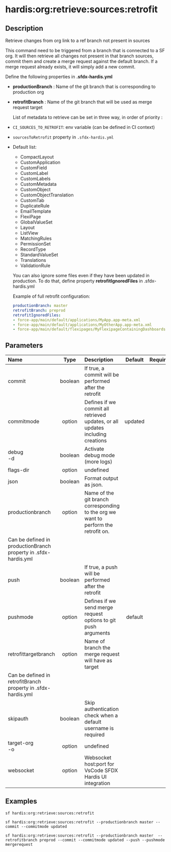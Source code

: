 <!-- This file has been generated with command 'sf hardis:doc:plugin:generate'. Please do not update it manually or it may be overwritten -->
# hardis:org:retrieve:sources:retrofit

## Description

Retrieve changes from org link to a ref branch not present in sources

  This command need to be triggered from a branch that is connected to a SF org. It will then retrieve all changes not present in that branch sources, commit them and create a merge request against the default branch. If a merge request already exists, it will simply add a new commit.

  Define the following properties in **.sfdx-hardis.yml**

- **productionBranch** : Name of the git branch that is corresponding to production org
- **retrofitBranch** : Name of the git branch that will be used as merge request target

  List of metadata to retrieve can be set in three way, in order of priority :

- `CI_SOURCES_TO_RETROFIT`: env variable (can be defined in CI context)
- `sourcesToRetrofit` property in `.sfdx-hardis.yml`
- Default list:

  - CompactLayout
  - CustomApplication
  - CustomField
  - CustomLabel
  - CustomLabels
  - CustomMetadata
  - CustomObject
  - CustomObjectTranslation
  - CustomTab
  - DuplicateRule
  - EmailTemplate
  - FlexiPage
  - GlobalValueSet
  - Layout
  - ListView
  - MatchingRules
  - PermissionSet
  - RecordType
  - StandardValueSet
  - Translations
  - ValidationRule

  You can also ignore some files even if they have been updated in production. To do that, define property **retrofitIgnoredFiles** in .sfdx-hardis.yml

  Example of full retrofit configuration:

  ```yaml
  productionBranch: master
  retrofitBranch: preprod
  retrofitIgnoredFiles:
  - force-app/main/default/applications/MyApp.app-meta.xml
  - force-app/main/default/applications/MyOtherApp.app-meta.xml
  - force-app/main/default/flexipages/MyFlexipageContainingDashboards.flexipage-meta.xml
  ```
  

## Parameters

| Name         |  Type   | Description                                                                    | Default | Required |     Options     |
|:-------------|:-------:|:-------------------------------------------------------------------------------|:-------:|:--------:|:---------------:|
| commit       | boolean | If true, a commit will be performed after the retrofit                         |         |          |                 |
| commitmode   | option  | Defines if we commit all retrieved updates, or all updates including creations | updated |          | updated<br/>all |
| debug<br/>-d | boolean | Activate debug mode (more logs)                                                |         |          |                 |
| flags-dir    | option  | undefined                                                                      |         |          |                 |
| json         | boolean | Format output as json.                                                         |         |          |                 |
|productionbranch|option|Name of the git branch corresponding to the org we want to perform the retrofit on.
Can be defined in productionBranch property in .sfdx-hardis.yml||||
|push|boolean|If true, a push will be performed after the retrofit||||
|pushmode|option|Defines if we send merge request options to git push arguments|default||default<br/>mergerequest|
|retrofittargetbranch|option|Name of branch the merge request will have as target
Can be defined in retrofitBranch property in .sfdx-hardis.yml||||
|skipauth|boolean|Skip authentication check when a default username is required||||
|target-org<br/>-o|option|undefined||||
|websocket|option|Websocket host:port for VsCode SFDX Hardis UI integration||||

## Examples

```shell
sf hardis:org:retrieve:sources:retrofit
```

```shell
sf hardis:org:retrieve:sources:retrofit --productionbranch master --commit --commitmode updated
```

```shell
sf hardis:org:retrieve:sources:retrofit --productionbranch master  --retrofitbranch preprod --commit --commitmode updated --push --pushmode mergerequest
```


